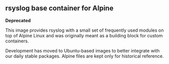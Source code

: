 ## rsyslog base container for Alpine

**Deprecated**

This image provides rsyslog with a small set of frequently used modules on top of Alpine Linux and was originally meant as a building block for custom containers.

Development has moved to Ubuntu-based images to better integrate with our daily stable packages. Alpine files are kept only for historical reference.
